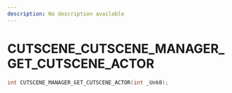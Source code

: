 ```yaml
---
description: No description available 
---
```


# CUTSCENE\_CUTSCENE_MANAGER_GET_CUTSCENE_ACTOR

```cpp
int CUTSCENE_MANAGER_GET_CUTSCENE_ACTOR(int _Unk0);
```